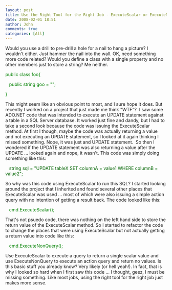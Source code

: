 ```yaml
---
layout: post
title: Use the Right Tool for the Right Job - ExecuteScalar or ExecuteNonQuery
date: 2008-02-01 18:51
author: John
comments: true
categories: [All]
---
```

<P>Would you use a drill to pre-drill a hole for a nail to hang a picture? I wouldn't either. Just hammer the nail into the wall.&nbsp;OK, need something more code related? Would you define a class with a single property and no other members just to store a string? Me neither. </P> <P><FONT color=#008000>public class foo{</FONT></P> <P><FONT color=#008000>&nbsp;&nbsp;&nbsp;public string goo = "";</FONT></P> <P><FONT color=#008000>}</FONT></P> <P>This might seem like an obvious point to most, and I sure hope it does. But recently I worked on a project that just made me think "WTF"?&nbsp; I saw some ADO.NET code that was intended to execute an UPDATE statement against a table in a SQL Server database. It worked just fine and dandy, but I had to take a second look because the code was issuing the ExecuteScalar method. At first I though, maybe the code was actually returning a value and not executing an UPDATE statement, so&nbsp;I looked at it again thinking I missed something. Nope, it was just and UPDATE statement.&nbsp; So then I wondered if the UPDATE statement was also returning a value after the UPDATE ... looked again and nope, it wasn't. This code was simply doing something like this:</P> <P>&nbsp;&nbsp;<FONT color=#006400>&nbsp;string sql = "UPDATE tableX SET&nbsp;columnA = value1 WHERE columnB = value2";</FONT></P> <P>So why was this code using ExecuteScalar to run this SQL?&nbsp;I started looking around the project that I inherited and found several other places that ExecuteScalar was used ... most of which were also issuing a simple action query with no intention of getting a result back. The code looked like this:</P> <P>&nbsp;<FONT color=#008000>&nbsp;&nbsp;cmd.ExecuteScalar();</FONT>&nbsp;&nbsp;&nbsp;</P> <P>That's not psuedo code, there was nothing on the left hand side to store the return value of the ExecuteScalar method. So I started to refactor the code to change the places that were using ExecuteScalar but not actually getting a return value into code like this:</P> <P><FONT color=#008000>&nbsp;&nbsp;&nbsp;cmd.ExecuteNonQuery();</FONT></P> <P>Use ExecuteScalar to execute a query to return a single scalar value and use ExecuteNonQuery to execute an action query and return no values. Is this basic stuff you already know? Very likely (or hell yeah!). In fact, that is why I looked so hard when I first saw this code ... I thought, geez, I must be missing something. Like most jobs, using the right tool for the right job just makes more sense.</P> <P>&nbsp;</P>

